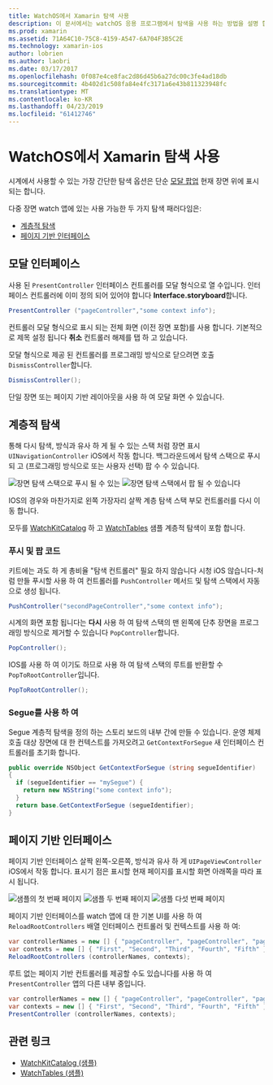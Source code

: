 ```yaml
---
title: WatchOS에서 Xamarin 탐색 사용
description: 이 문서에서는 watchOS 응용 프로그램에서 탐색을 사용 하는 방법을 설명 합니다. 모달 인터페이스, 계층적 탐색 및 페이지 기반 인터페이스에 설명 합니다.
ms.prod: xamarin
ms.assetid: 71A64C10-75C8-4159-A547-6A704F3B5C2E
ms.technology: xamarin-ios
author: lobrien
ms.author: laobri
ms.date: 03/17/2017
ms.openlocfilehash: 0f087e4ce8fac2d86d45b6a27dc00c3fe4ad18db
ms.sourcegitcommit: 4b402d1c508fa84e4fc3171a6e43b811323948fc
ms.translationtype: MT
ms.contentlocale: ko-KR
ms.lasthandoff: 04/23/2019
ms.locfileid: "61412746"
---
```

# <a name="working-with-watchos-navigation-in-xamarin"></a>WatchOS에서 Xamarin 탐색 사용

시계에서 사용할 수 있는 가장 간단한 탐색 옵션은 단순 [모달 팝업](#modal) 현재 장면 위에 표시 되는 합니다.

다중 장면 watch 앱에 있는 사용 가능한 두 가지 탐색 패러다임은:

- [계층적 탐색](#Hierarchical_Navigation)
- [페이지 기반 인터페이스](#Page-Based_Interfaces)

<a name="modal"/>

## <a name="modal-interfaces"></a>모달 인터페이스

사용 된 `PresentController` 인터페이스 컨트롤러를 모달 형식으로 열 수입니다. 인터페이스 컨트롤러에 이미 정의 되어 있어야 합니다 **Interface.storyboard**합니다.

```csharp
PresentController ("pageController","some context info");
```

컨트롤러 모달 형식으로 표시 되는 전체 화면 (이전 장면 포함)를 사용 합니다. 기본적으로 제목 설정 됩니다 **취소** 컨트롤러 해제를 탭 하 고 있습니다.

모달 형식으로 제공 된 컨트롤러를 프로그래밍 방식으로 닫으려면 호출 `DismissController`합니다.

```csharp
DismissController();
```

단일 장면 또는 페이지 기반 레이아웃을 사용 하 여 모달 화면 수 있습니다.

<a name="Hierarchical_Navigation"/>

## <a name="hierarchical-navigation"></a>계층적 탐색

통해 다시 탐색, 방식과 유사 하 게 될 수 있는 스택 처럼 장면 표시 `UINavigationController` iOS에서 작동 합니다. 백그라운드에서 탐색 스택으로 푸시되 고 (프로그래밍 방식으로 또는 사용자 선택) 팝 수 수 있습니다.

![](navigation-images/hierarchy-1.png "장면 탐색 스택으로 푸시 될 수 있는") ![](navigation-images/hierarchy-2.png "장면 탐색 스택에서 팝 될 수 있습니다")

IOS의 경우와 마찬가지로 왼쪽 가장자리 살짝 계층 탐색 스택 부모 컨트롤러를 다시 이동 합니다.

모두를 [WatchKitCatalog](https://developer.xamarin.com/samples/WatchKitCatalog) 하 고 [WatchTables](https://developer.xamarin.com/samples/WatchTables) 샘플 계층적 탐색이 포함 합니다.

### <a name="pushing-and-popping-in-code"></a>푸시 및 팝 코드

키트에는 과도 하 게 총비율 "탐색 컨트롤러" 필요 하지 않습니다 시청 iOS 않습니다-처럼 만들 푸시할 사용 하 여 컨트롤러를 `PushController` 메서드 및 탐색 스택에서 자동으로 생성 됩니다.

```csharp
PushController("secondPageController","some context info");
```

시계의 화면 포함 됩니다는 **다시** 사용 하 여 탐색 스택의 맨 왼쪽에 단추 장면을 프로그래밍 방식으로 제거할 수 있습니다 `PopController`합니다.

```csharp
PopController();
```

IOS를 사용 하 여 이기도 하므로 사용 하 여 탐색 스택의 루트를 반환할 수 `PopToRootController`입니다.

```csharp
PopToRootController();
```

### <a name="using-segues"></a>Segue를 사용 하 여

Segue 계층적 탐색을 정의 하는 스토리 보드의 내부 간에 만들 수 있습니다. 운영 체제 호출 대상 장면에 대 한 컨텍스트를 가져오려고 `GetContextForSegue` 새 인터페이스 컨트롤러를 초기화 합니다.

```csharp
public override NSObject GetContextForSegue (string segueIdentifier)
{
  if (segueIdentifier == "mySegue") {
    return new NSString("some context info");
  }
  return base.GetContextForSegue (segueIdentifier);
}
```
<a name="Page-Based_Interfaces"/>

## <a name="page-based-interfaces"></a>페이지 기반 인터페이스

페이지 기반 인터페이스 살짝 왼쪽-오른쪽, 방식과 유사 하 게 `UIPageViewController` iOS에서 작동 합니다. 표시기 점은 표시할 현재 페이지를 표시할 화면 아래쪽을 따라 표시 됩니다.

![](navigation-images/paged-1.png "샘플의 첫 번째 페이지") ![](navigation-images/paged-2.png "샘플 두 번째 페이지") ![](navigation-images/paged-5.png "샘플 다섯 번째 페이지")


페이지 기반 인터페이스를 watch 앱에 대 한 기본 UI를 사용 하 여 `ReloadRootControllers` 배열 인터페이스 컨트롤러 및 컨텍스트를 사용 하 여:

```csharp
var controllerNames = new [] { "pageController", "pageController", "pageController", "pageController", "pageController" };
var contexts = new [] { "First", "Second", "Third", "Fourth", "Fifth" };
ReloadRootControllers (controllerNames, contexts);
```

루트 없는 페이지 기반 컨트롤러를 제공할 수도 있습니다를 사용 하 여 `PresentController` 앱의 다른 내부 중입니다.

```csharp
var controllerNames = new [] { "pageController", "pageController", "pageController", "pageController", "pageController" };
var contexts = new [] { "First", "Second", "Third", "Fourth", "Fifth" };
PresentController (controllerNames, contexts);
```



## <a name="related-links"></a>관련 링크

- [WatchKitCatalog (샘플)](https://developer.xamarin.com/samples/monotouch/watchOS/WatchKitCatalog/)
- [WatchTables (샘플)](https://developer.xamarin.com//samples/monotouch/watchOS/WatchTables/)
